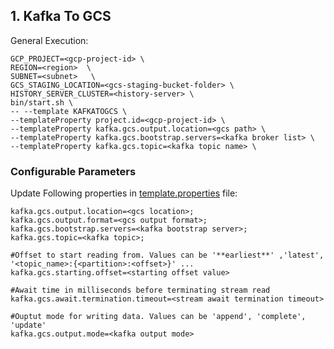 ## 1. Kafka To GCS

General Execution:

```
GCP_PROJECT=<gcp-project-id> \
REGION=<region>  \
SUBNET=<subnet>   \
GCS_STAGING_LOCATION=<gcs-staging-bucket-folder> \
HISTORY_SERVER_CLUSTER=<history-server> \
bin/start.sh \
-- --template KAFKATOGCS \
--templateProperty project.id=<gcp-project-id> \
--templateProperty kafka.gcs.output.location=<gcs path> \
--templateProperty kafka.gcs.bootstrap.servers=<kafka broker list> \
--templateProperty kafka.gcs.topic=<kafka topic name> \
```


### Configurable Parameters
Update Following properties in  [template.properties](../../../../../../../resources/template.properties) file:
```
kafka.gcs.output.location=<gcs location>;
kafka.gcs.output.format=<gcs output format>;
kafka.gcs.bootstrap.servers=<kafka bootstrap server>;
kafka.gcs.topic=<kafka topic>;

#Offset to start reading from. Values can be '**earliest**' ,'latest', '<topic_name>:{<partition>:<offset>}' ...
kafka.gcs.starting.offset=<starting offset value>

#Await time in milliseconds before terminating stream read
kafka.gcs.await.termination.timeout=<stream await termination timeout>

#Ouptut mode for writing data. Values can be 'append', 'complete', 'update'
kafka.gcs.output.mode=<kafka output mode> 
```